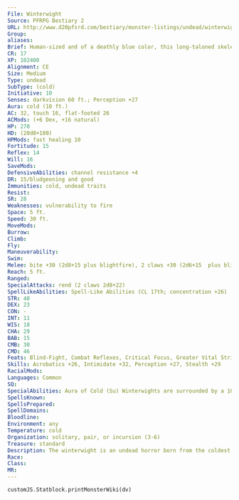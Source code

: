 ```yaml
---
File: Winterwight
Source: PFRPG Bestiary 2
URL: http://www.d20pfsrd.com/bestiary/monster-listings/undead/winterwight
Group: 
aliases: 
Brief: Human-sized and of a deathly blue color, this long-taloned skeletal creature is partially encased in jagged sheets of ice.
CR: 17
XP: 102400
Alignment: CE
Size: Medium
Type: undead
SubType: (cold)
Initiative: 10
Senses: darkvision 60 ft.; Perception +27
Aura: cold (10 ft.)
AC: 32, touch 16, flat-footed 26
ACMods: (+6 Dex, +16 natural)
HP: 270
HD: (20d8+180)
HPMods: fast healing 10
Fortitude: 15
Reflex: 14
Will: 16
SaveMods: 
DefensiveAbilities: channel resistance +4
DR: 15/bludgeoning and good
Immunities: cold, undead traits
Resist: 
SR: 28
Weaknesses: vulnerability to fire
Space: 5 ft.
Speed: 30 ft.
MoveMods: 
Burrow: 
Climb: 
Fly: 
Maneuverability: 
Swim: 
Melee: bite +30 (2d8+15 plus blightfire), 2 claws +30 (2d6+15  plus blightfire)
Reach: 5 ft.
Ranged: 
SpecialAttacks: rend (2 claws 2d8+22)
SpellLikeAbilities: Spell-Like Abilities (CL 17th; concentration +26)  Constant-air walk At will-cone of cold (DC 24), dimension door, greater dispel magic, sleet storm, wall of ice  3/day-polar ray  1/day-control weather
STR: 40
DEX: 23
CON: -
INT: 11
WIS: 18
CHA: 29
BAB: 15
CMB: 30
CMD: 46
Feats: Blind-Fight, Combat Reflexes, Critical Focus, Greater Vital Strike, Improved Initiative, Improved Vital Strike, Lightning Reflexes, Power Attack, Staggering Critical, Vital Strike
Skills: Acrobatics +26, Intimidate +32, Perception +27, Stealth +29
RacialMods: 
Languages: Common
SQ: 
SpecialAbilities: Aura of Cold (Su) Winterwights are surrounded by a 10-foot radius of deathly chill. Any creatures within this area during the winterwight's turn takes 2d10 points of cold damage. All creatures of the cold subtype within this area (including the winterwight) are treated as having fast healing 10.  Blightfire (Su) Whenever a winterwight damages a creature with a bite or claw, the wound erupts with tongues of black fire. For the next 5 rounds, the victim must make a DC 29 Fortitude saving throw at the start of its turn or take 1d6 points of Constitution drain. The winterwight gains 10 temporary hit points each time the creature fails a saving throw against blightfire. A creature cannot be affected by more than one instance of blightfire at a time. The save DC is Charisma-based.
SpellsKnown: 
SpellsPrepared: 
SpellDomains: 
Bloodline: 
Environment: any
Temperature: cold
Organization: solitary, pair, or incursion (3-6)
Treasure: standard
Description: The winterwight is an undead horror born from the coldest depths of the negative energy plane. Infused with the dark, cold magic that permeates this realm of death, the winterwight takes the form of a skeleton coated in armor of jagged ice.  Though it resembles an ordinary skeleton from a distance, the winterwight's frame is much sturdier than the average humanoid's, its frozen armor intertwining with its bone structure to form an incredibly hardy chassis. Sometimes called hatewraiths because of their insatiable lust for suffering, these frozen horrors are often found in areas that suffer from magical cold or frozen climates.  Winterwights are 7 feet tall and weigh 250 pounds.
Race: 
Class: 
MR: 
---
```

```dataviewjs
customJS.Statblock.printMonsterWiki(dv)
```
